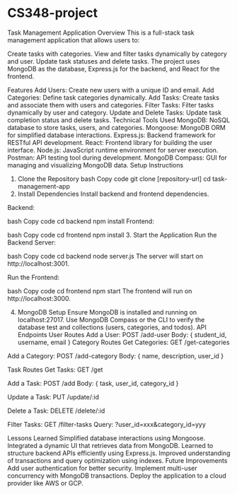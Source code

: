 # CS348-project
Task Management Application
Overview
This is a full-stack task management application that allows users to:

Create tasks with categories.
View and filter tasks dynamically by category and user.
Update task statuses and delete tasks.
The project uses MongoDB as the database, Express.js for the backend, and React for the frontend.

Features
Add Users: Create new users with a unique ID and email.
Add Categories: Define task categories dynamically.
Add Tasks: Create tasks and associate them with users and categories.
Filter Tasks: Filter tasks dynamically by user and category.
Update and Delete Tasks: Update task completion status and delete tasks.
Technical Tools Used
MongoDB: NoSQL database to store tasks, users, and categories.
Mongoose: MongoDB ORM for simplified database interactions.
Express.js: Backend framework for RESTful API development.
React: Frontend library for building the user interface.
Node.js: JavaScript runtime environment for server execution.
Postman: API testing tool during development.
MongoDB Compass: GUI for managing and visualizing MongoDB data.
Setup Instructions
1. Clone the Repository
bash
Copy code
git clone [repository-url]
cd task-management-app
2. Install Dependencies
Install backend and frontend dependencies.

Backend:

bash
Copy code
cd backend
npm install
Frontend:

bash
Copy code
cd frontend
npm install
3. Start the Application
Run the Backend Server:

bash
Copy code
cd backend
node server.js
The server will start on http://localhost:3001.

Run the Frontend:

bash
Copy code
cd frontend
npm start
The frontend will run on http://localhost:3000.

4. MongoDB Setup
Ensure MongoDB is installed and running on localhost:27017.
Use MongoDB Compass or the CLI to verify the database test and collections (users, categories, and todos).
API Endpoints
User Routes
Add a User:
POST /add-user
Body: { student_id, username, email }
Category Routes
Get Categories:
GET /get-categories

Add a Category:
POST /add-category
Body: { name, description, user_id }

Task Routes
Get Tasks:
GET /get

Add a Task:
POST /add
Body: { task, user_id, category_id }

Update a Task:
PUT /update/:id

Delete a Task:
DELETE /delete/:id

Filter Tasks:
GET /filter-tasks
Query: ?user_id=xxx&category_id=yyy

Lessons Learned
Simplified database interactions using Mongoose.
Integrated a dynamic UI that retrieves data from MongoDB.
Learned to structure backend APIs efficiently using Express.js.
Improved understanding of transactions and query optimization using indexes.
Future Improvements
Add user authentication for better security.
Implement multi-user concurrency with MongoDB transactions.
Deploy the application to a cloud provider like AWS or GCP.
